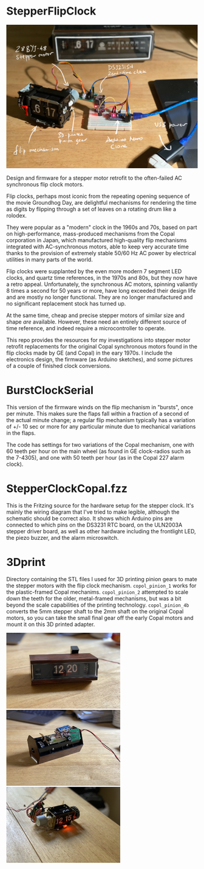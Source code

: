 # StepperFlipClock

<img alt="Copal retrofit components" src="https://raw.githubusercontent.com/dpwe/StepperFlipClock/main/pics/copal_retrofit.png">

Design and firmware for a stepper motor retrofit to the often-failed AC synchronous flip clock motors.

Flip clocks, perhaps most iconic from the repeating opening sequence of the movie Groundhog Day, are delightful mechanisms for rendering the time as digits by flipping through a set of leaves on a rotating drum like a rolodex.

They were popular as a "modern" clock in the 1960s and 70s, based on part on high-performance, mass-produced mechanisms from the Copal corporation in Japan, which manufactured high-quality flip mechanisms integrated with AC-synchronous motors, able to keep very accurate time thanks to the provision of extremely stable 50/60 Hz AC power by electrical utilities in many parts of the world.

Flip clocks were supplanted by the even more modern 7 segment LED clocks, and quartz time references, in the 1970s and 80s, but they now have a retro appeal. Unfortunately, the synchronous AC motors, spinning valiantly 8 times a second for 50 years or more, have long exceeded their design life and are mostly no longer functional.  They are no longer manufactured and no significant replacement stock has turned up.

At the same time, cheap and precise stepper motors of similar size and shape *are* available.  However, these need an entirely different source of time reference, and indeed require a microcontroller to operate.

This repo provides the resources for my investigations into stepper motor retrofit replacements for the original Copal synchronous motors found in the flip clocks made by GE (and Copal) in the eary 1970s.  I include the electronics design, the firmware (as Arduino sketches), and some pictures of a couple of finished clock conversions.

# BurstClockSerial

This version of the firmware winds on the flip mechanism in "bursts", once per minute.  This makes sure the flaps fall within a fraction of a second of the actual minute change; a regular flip mechanism typically has a variation of +/- 10 sec or more for any particular minute due to mechanical variations in the flaps.

The code has settings for two variations of the Copal mechanism, one with 60 teeth per hour on the main wheel (as found in GE clock-radios such as the 7-4305), and one with 50 teeth per hour (as in the Copal 227 alarm clock).

# StepperClockCopal.fzz

This is the Fritzing source for the hardware setup for the stepper clock.  It's mainly the wiring diagram that I've tried to make legible, although the schematic should be correct also.  It shows which Arduino pins are connected to which pins on the DS3231 RTC board, on the ULN2003A stepper driver board, as well as other hardware including the frontlight LED, the piezo buzzer, and the alarm microswitch.

# 3Dprint

Directory containing the STL files I used for 3D printing pinion gears to mate the stepper motors with the flip clock mechanism.  `copol_pinion_1` works for the plastic-framed Copal mechanims.  `copol_pinion_2` attempted to scale down the teeth for the older, metal-framed mechanisms, but was a bit beyond the scale capabilities of the printing technology.  `copol_pinion_4b` converts the 5mm stepper shaft to the 2mm shaft on the original Copal motors, so you can take the small final gear off the early Copal motors and mount it on this 3D printed adapter.

<img alt="Copal - assembled" src="https://raw.githubusercontent.com/dpwe/StepperFlipClock/main/pics/copal_assembled.jpg" width=300 height=200> <img alt="Copal - back off" src="https://raw.githubusercontent.com/dpwe/StepperFlipClock/main/pics/copal_backoff.jpg" width=300 height=200> <img alt="Copal - mechanism" src="https://raw.githubusercontent.com/dpwe/StepperFlipClock/main/pics/copal_mechanism.jpg" width=300 height=200>

